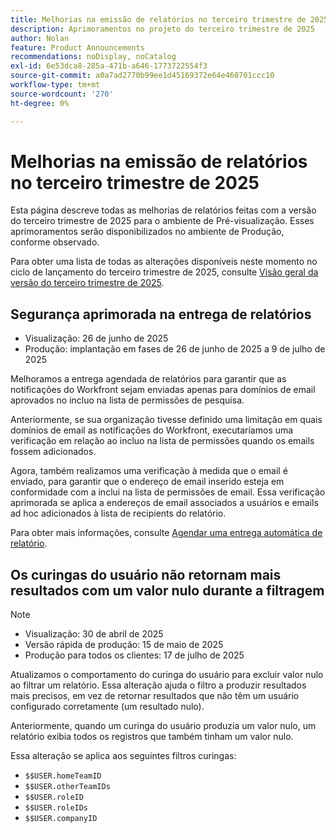 ```yaml
---
title: Melhorias na emissão de relatórios no terceiro trimestre de 2025
description: Aprimoramentos no projeto do terceiro trimestre de 2025
author: Nolan
feature: Product Announcements
recommendations: noDisplay, noCatalog
exl-id: 6e53dca8-285a-471b-a646-1773722554f3
source-git-commit: a0a7ad2770b99ee1d45169372e64e460701ccc10
workflow-type: tm+mt
source-wordcount: '270'
ht-degree: 0%

---
```


# Melhorias na emissão de relatórios no terceiro trimestre de 2025

Esta página descreve todas as melhorias de relatórios feitas com a versão do terceiro trimestre de 2025 para o ambiente de Pré-visualização. Esses aprimoramentos serão disponibilizados no ambiente de Produção, conforme observado.

Para obter uma lista de todas as alterações disponíveis neste momento no ciclo de lançamento do terceiro trimestre de 2025, consulte [Visão geral da versão do terceiro trimestre de 2025](/help/quicksilver/product-announcements/product-releases/25-q3-release-activity/25-q3-release-overview.md).

## Segurança aprimorada na entrega de relatórios

* Visualização: 26 de junho de 2025
* Produção: implantação em fases de 26 de junho de 2025 a 9 de julho de 2025

Melhoramos a entrega agendada de relatórios para garantir que as notificações do Workfront sejam enviadas apenas para domínios de email aprovados no incluo na lista de permissões de pesquisa.

Anteriormente, se sua organização tivesse definido uma limitação em quais domínios de email as notificações do Workfront, executaríamos uma verificação em relação ao incluo na lista de permissões quando os emails fossem adicionados.

Agora, também realizamos uma verificação à medida que o email é enviado, para garantir que o endereço de email inserido esteja em conformidade com a inclui na lista de permissões de email. Essa verificação aprimorada se aplica a endereços de email associados a usuários e emails ad hoc adicionados à lista de recipients do relatório.

Para obter mais informações, consulte [Agendar uma entrega automática de relatório](/help/quicksilver/reports-and-dashboards/reports/creating-and-managing-reports/set-up-automatic-report-delivery.md).


## Os curingas do usuário não retornam mais resultados com um valor nulo durante a filtragem

>[!NOTE]
>
>* Visualização: 30 de abril de 2025
>* Versão rápida de produção: 15 de maio de 2025
>* Produção para todos os clientes: 17 de julho de 2025

Atualizamos o comportamento do curinga do usuário para excluir valor nulo ao filtrar um relatório. Essa alteração ajuda o filtro a produzir resultados mais precisos, em vez de retornar resultados que não têm um usuário configurado corretamente (um resultado nulo).

Anteriormente, quando um curinga do usuário produzia um valor nulo, um relatório exibia todos os registros que também tinham um valor nulo.

Essa alteração se aplica aos seguintes filtros curingas:

* `$$USER.homeTeamID`
* `$$USER.otherTeamIDs`
* `$$USER.roleID`
* `$$USER.roleIDs`
* `$$USER.companyID`
